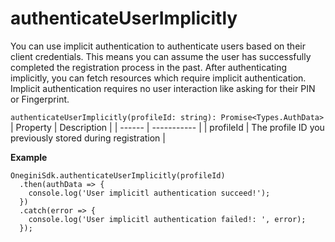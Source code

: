 
# authenticateUserImplicitly

You can use implicit authentication to authenticate users based on their client credentials. This means you can assume the user has successfully completed the registration process in the past. After authenticating implicitly, you can fetch resources which require implicit authentication. Implicit authentication requires no user interaction like asking for their PIN or Fingerprint.



`authenticateUserImplicitly(profileId: string): Promise<Types.AuthData>`
| Property | Description |
| ------ | ----------- |
| profileId   | The profile ID you previously stored during registration |

**Example**
```
OneginiSdk.authenticateUserImplicitly(profileId)
  .then(authData => {
    console.log('User implicitl authentication succeed!');
  })
  .catch(error => {
    console.log('User implicitl authentication failed!: ', error);
  });
```
